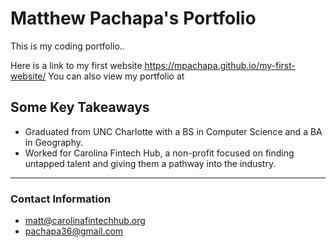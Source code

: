 # Matthew Pachapa's Portfolio

This is my coding portfolio..

Here is a link to my first website https://mpachapa.github.io/my-first-website/
You can also view my portfolio at 

## Some Key Takeaways 
- Graduated from UNC Charlotte with a BS in Computer Science and a BA in Geography.
- Worked for Carolina Fintech Hub, a non-profit focused on finding untapped talent and giving them a pathway into the industry.

---
### Contact Information
- matt@carolinafintechhub.org
- pachapa36@gmail.com
